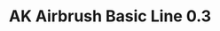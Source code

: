 ---
layout: product
title: "AK Airbrush Basic Line 0.3"
price: "5200" 
desc: "Airbrush 0.3mm"
img_path: "/assets/img/AK9000.jpg"
brand: "AK"
available: false
special_offer: false
new: false
soon: false
cat: "070000"
subcat: "070200"
subsubcat: "070201"
sifra: "AK9000"
popular: false
---